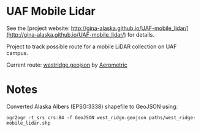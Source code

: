 UAF Mobile Lidar
================

See the [project website: http://gina-alaska.github.io/UAF-mobile_lidar/](http://gina-alaska.github.io/UAF-mobile_lidar/) for details.

Project to track possible route for a mobile LiDAR collection on UAF campus.

Current route: [westridge.geojson](https://github.com/gina-alaska/UAF-mobile_lidar/blob/master/west_ridge.geojson) by [Aerometric](http://www.aerometric.com/)

Notes
=====

Converted Alaska Albers (EPSG:3338) shapefile to GeoJSON using:

```shell
ogr2ogr -t_srs crs:84 -f GeoJSON west_ridge.geojson paths/west_ridge-mobile_lidar.shp
```
